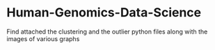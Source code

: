 # Human-Genomics-Data-Science

Find attached the clustering and the outlier python files along with the images of various graphs
